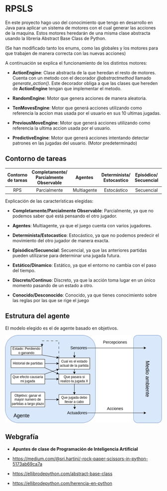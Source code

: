 # RPSLS

En este proyecto hago uso del conocimiento que tengo en desarrollo en Java para aplicar un sistema de motores con el cual generar las acciones de la maquina. Estos motores heredarán de una misma clase abstracta usando la libreria Abstract Base Class de Python.

(Se han modificado tanto los enums, como las globales y los motores para que trabajen de manera correcta con las nuevas acciones)

A continuación se explica el funcionamiento de los distintos motores:
- **ActionEngine**: Clase abstracta de la que heredan el resto de motores. Cuenta con un metodo con el decorador *@abstractmethod* llamado *generate_action()*. Este decorador obliga a que las clases que hereden de **ActionEngine** tengan que implementar el metodo.

- **RandomEngine**: Motor que genera acciones de manera aleatoria.

- **TenMovesEngine**: Motor que generá acciones utilizando como referencia la accion mas usada por el usuario en sus 10 ultimas jugadas.

- **PreviousMoveEngine**: Motor que generá acciones utilizando como referencia la ultima accion usada por el usuario.

- **PredictiveEngine**: Motor que generá acciones intentando detectar patrones en las jugadas del usuario. (Motor predeterminado)

## Contorno de tareas 

Contorno de tareas | Completamente/ Parcialmente Observable | Agentes | Determinista/ Estocastico | Episódico/ Secuencial  | Estático/ Dinamico | Discreto/ Continuo | Conocido/ Desconocido
:---: | :---: | :---: | :---: | :---: | :---: | :---: | :---: |
 RPS | Parcialmente | Multiagente | Estocástico | Secuencial | Estático |  Discreto |  Conocido |

 Explicación de las características elegidas:

- **Completamente/Parcialmente Observable**: Parcialmente, ya que no podemos saber qué está pensando el otro jugador.

- **Agentes**: Multiagente, ya que el juego cuenta con varios jugadores.

- **Determinista/Estocastico**: Estocástico, ya que no podemos predecir el movimiento del otro jugador de manera exacta.

- **Episódico/Secuencial**: Secuencial, ya que las anteriores partidas pueden utilizarse para determinar una jugada futura.

- **Estático/Dinamico**: Estático, ya que el entorno no cambia con el paso del tiempo.

- **Discreto/Continuo**: Discreto, ya que la acción toma lugar en un único momento pasando de un estado a otro.

- **Conocido/Desconocido**: Conocido, ya que tienes conocimiento sobre las reglas por las que se rige el juego

## Estrutura del agente

El modelo elegido es el de agente basado en objetivos.

![Modelo agente basado objetivos](./doc/modelo_RPS.png)

## Webgrafía

- **Apuntes de clase de Programación de Inteligencia Artificial**

- https://medium.com/@sri.hartini/-rock-paper-scissors-in-python-5173ab69ca7a

- https://ellibrodepython.com/abstract-base-class

- https://ellibrodepython.com/herencia-en-python

